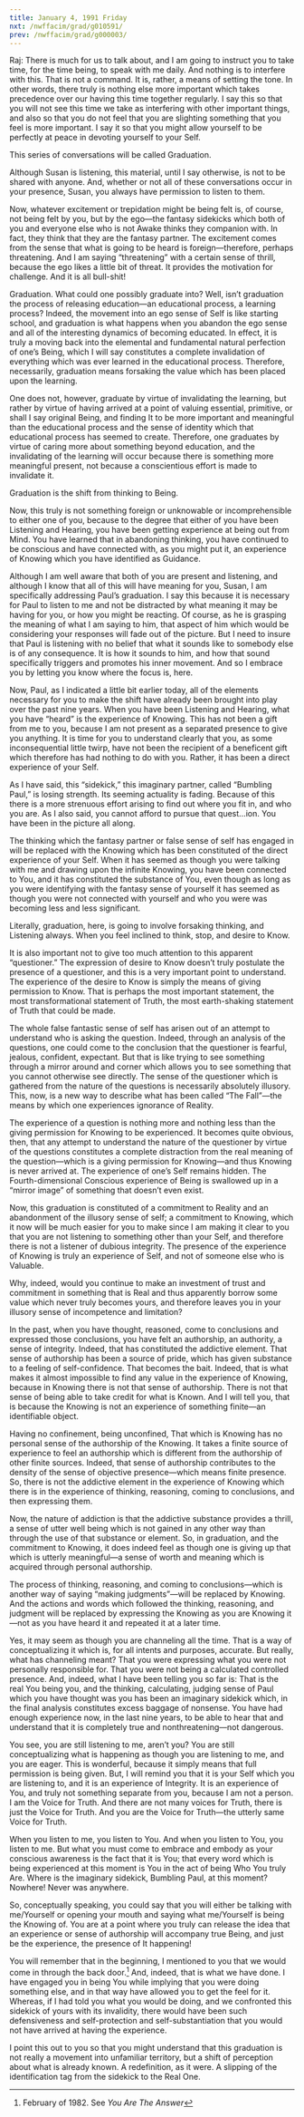 ```yaml
---
title: January 4, 1991 Friday
nxt: /nwffacim/grad/g010591/
prev: /nwffacim/grad/g000003/
---
```


Raj: There is much for us to talk about, and I am going to instruct you
to take time, for the time being, to speak with me daily. And nothing is
to interfere with this. That is not a command. It is, rather, a means of
setting the tone. In other words, there truly is nothing else more
important which takes precedence over our having this time together
regularly. I say this so that you will not see this time we take as
interfering with other important things, and also so that you do not
feel that you are slighting something that you feel is more important. I
say it so that you might allow yourself to be perfectly at peace in
devoting yourself to your Self.

This series of conversations will be called Graduation.

Although Susan is listening, this material, until I say otherwise, is
not to be shared with anyone. And, whether or not all of these
conversations occur in your presence, Susan, you always have permission
to listen to them.

Now, whatever excitement or trepidation might be being felt is, of
course, not being felt by you, but by the ego—the fantasy sidekicks
which both of you and everyone else who is not Awake thinks they
companion with. In fact, they think that they are the fantasy partner.
The excitement comes from the sense that what is going to be heard is
foreign—therefore, perhaps threatening. And I am saying “threatening”
with a certain sense of thrill, because the ego likes a little bit of
threat. It provides the motivation for challenge. And it is all
bull-shit!

Graduation. What could one possibly graduate into? Well, isn’t
graduation the process of releasing education—an educational process, a
learning process? Indeed, the movement into an ego sense of Self is like
starting school, and graduation is what happens when you abandon the ego
sense and all of the interesting dynamics of becoming educated. In
effect, it is truly a moving back into the elemental and fundamental
natural perfection of one’s Being, which I will say constitutes a
complete invalidation of everything which was ever learned in the
educational process. Therefore, necessarily, graduation means forsaking
the value which has been placed upon the learning.

One does not, however, graduate by virtue of invalidating the learning,
but rather by virtue of having arrived at a point of valuing essential,
primitive, or shall I say original Being, and finding It to be more
important and meaningful than the educational process and the sense of
identity which that educational process has seemed to create. Therefore,
one graduates by virtue of caring more about something beyond education,
and the invalidating of the learning will occur because there is
something more meaningful present, not because a conscientious effort is
made to invalidate it.

Graduation is the shift from thinking to Being.

Now, this truly is not something foreign or unknowable or
incomprehensible to either one of you, because to the degree that either
of you have been Listening and Hearing, you have been getting experience
at being out from Mind. You have learned that in abandoning thinking,
you have continued to be conscious and have connected with, as you might
put it, an experience of Knowing which you have identified as Guidance.

Although I am well aware that both of you are present and listening, and
although I know that all of this will have meaning for you, Susan, I am
specifically addressing Paul’s graduation. I say this because it is
necessary for Paul to listen to me and not be distracted by what meaning
it may be having for you, or how you might be reacting. Of course, as he
is grasping the meaning of what I am saying to him, that aspect of him
which would be considering your responses will fade out of the picture.
But I need to insure that Paul is listening with no belief that what it
sounds like to somebody else is of any consequence. It is how it sounds
to him, and how that sound specifically triggers and promotes his inner
movement. And so I embrace you by letting you know where the focus is,
here.

Now, Paul, as I indicated a little bit earlier today, all of the
elements necessary for you to make the shift have already been brought
into play over the past nine years. When you have been Listening and
Hearing, what you have “heard” is the experience of Knowing. This has
not been a gift from me to you, because I am not present as a separated
presence to give you anything. It is time for you to understand clearly
that you, as some inconsequential little twirp, have not been the
recipient of a beneficent gift which therefore has had nothing to do
with you. Rather, it has been a direct experience of your Self.

As I have said, this “sidekick,” this imaginary partner, called
“Bumbling Paul,” is losing strength. Its seeming actuality is fading.
Because of this there is a more strenuous effort arising to find out
where you fit in, and who you are. As I also said, you cannot afford to
pursue that quest…ion. You have been in the picture all along.

The thinking which the fantasy partner or false sense of self has
engaged in will be replaced with the Knowing which has been constituted
of the direct experience of your Self. When it has seemed as though you
were talking with me and drawing upon the infinite Knowing, you have
been connected to You, and it has constituted the substance of You, even
though as long as you were identifying with the fantasy sense of
yourself it has seemed as though you were not connected with yourself
and who you were was becoming less and less significant.

Literally, graduation, here, is going to involve forsaking thinking, and
Listening always. When you feel inclined to think, stop, and desire to
Know.

It is also important not to give too much attention to this apparent
“questioner.” The expression of desire to Know doesn’t truly postulate
the presence of a questioner, and this is a very important point to
understand. The experience of the desire to Know is simply the means of
giving permission to Know. That is perhaps the most important statement,
the most transformational statement of Truth, the most earth-shaking
statement of Truth that could be made.

The whole false fantastic sense of self has arisen out of an attempt to
understand who is asking the question. Indeed, through an analysis of
the questions, one could come to the conclusion that the questioner is
fearful, jealous, confident, expectant. But that is like trying to see
something through a mirror around and corner which allows you to see
something that you cannot otherwise see directly. The sense of the
questioner which is gathered from the nature of the questions is
necessarily absolutely illusory. This, now, is a new way to describe
what has been called “The Fall”—the means by which one experiences
ignorance of Reality.

The experience of a question is nothing more and nothing less than the
giving permission for Knowing to be experienced. It becomes quite
obvious, then, that any attempt to understand the nature of the
questioner by virtue of the questions constitutes a complete distraction
from the real meaning of the question—which is a giving permission for
Knowing—and thus Knowing is never arrived at. The experience of one’s
Self remains hidden. The Fourth-dimensional Conscious experience of
Being is swallowed up in a “mirror image” of something that doesn’t even
exist.

Now, this graduation is constituted of a commitment to Reality and an
abandonment of the illusory sense of self; a commitment to Knowing,
which it now will be much easier for you to make since I am making it
clear to you that you are not listening to something other than your
Self, and therefore there is not a listener of dubious integrity. The
presence of the experience of Knowing is truly an experience of Self,
and not of someone else who is Valuable.

Why, indeed, would you continue to make an investment of trust and
commitment in something that is Real and thus apparently borrow some
value which never truly becomes yours, and therefore leaves you in your
illusory sense of incompetence and limitation?

In the past, when you have thought, reasoned, come to conclusions and
expressed those conclusions, you have felt an authorship, an authority,
a sense of integrity. Indeed, that has constituted the addictive
element. That sense of authorship has been a source of pride, which has
given substance to a feeling of self-confidence. That becomes the bait.
Indeed, that is what makes it almost impossible to find any value in the
experience of Knowing, because in Knowing there is not that sense of
authorship. There is not that sense of being able to take credit for
what is Known. And I will tell you, that is because the Knowing is not
an experience of something finite—an identifiable object.

Having no confinement, being unconfined, That which is Knowing has no
personal sense of the authorship of the Knowing. It takes a finite
source of experience to feel an authorship which is different from the
authorship of other finite sources. Indeed, that sense of authorship
contributes to the density of the sense of objective presence—which
means finite presence. So, there is not the addictive element in the
experience of Knowing which there is in the experience of thinking,
reasoning, coming to conclusions, and then expressing them.

Now, the nature of addiction is that the addictive substance provides a
thrill, a sense of utter well being which is not gained in any other way
than through the use of that substance or element. So, in graduation,
and the commitment to Knowing, it does indeed feel as though one is
giving up that which is utterly meaningful—a sense of worth and meaning
which is acquired through personal authorship.

The process of thinking, reasoning, and coming to conclusions—which is
another way of saying “making judgments”—will be replaced by Knowing.
And the actions and words which followed the thinking, reasoning, and
judgment will be replaced by expressing the Knowing as you are Knowing
it—not as you have heard it and repeated it at a later time.

Yes, it may seem as though you are channeling all the time. That is a
way of conceptualizing it which is, for all intents and purposes,
accurate. But really, what has channeling meant? That you were
expressing what you were not personally responsible for. That you were
not being a calculated controlled presence. And, indeed, what I have
been telling you so far is: That is the real You being you, and the
thinking, calculating, judging sense of Paul which you have thought was
you has been an imaginary sidekick which, in the final analysis
constitutes excess baggage of nonsense. You have had enough experience
now, in the last nine years, to be able to hear that and understand that
it is completely true and nonthreatening—not dangerous.

You see, you are still listening to me, aren’t you? You are still
conceptualizing what is happening as though you are listening to me, and
you are eager. This is wonderful, because it simply means that full
permission is being given. But, I will remind you that it is your Self
which you are listening to, and it is an experience of Integrity. It is
an experience of You, and truly not something separate from you, because
I am not a person. I am the Voice for Truth. And there are not many
voices for Truth, there is just the Voice for Truth. And you are the
Voice for Truth—the utterly same Voice for Truth.

When you listen to me, you listen to You. And when you listen to You,
you listen to me. But what you must come to embrace and embody as your
conscious awareness is the fact that it is You; that every word which is
being experienced at this moment is You in the act of being Who You
truly Are. Where is the imaginary sidekick, Bumbling Paul, at this
moment? Nowhere! Never was anywhere.

So, conceptually speaking, you could say that you will either be talking
with me/Yourself or opening your mouth and saying what me/Yourself is
being the Knowing of. You are at a point where you truly can release the
idea that an experience or sense of authorship will accompany true
Being, and just be the experience, the presence of It happening!

You will remember that in the beginning, I mentioned to you that we
would come in through the back door.[^1]
And, indeed, that is what we have done. I have engaged you in being You
while implying that you were doing something else, and in that way have
allowed you to get the feel for it. Whereas, if I had told you what you
would be doing, and we confronted this sidekick of yours with its
invalidity, there would have been such defensiveness and self-protection
and self-substantiation that you would not have arrived at having the
experience.

I point this out to you so that you might understand that this
graduation is not really a movement into unfamiliar territory, but a
shift of perception about what is already known. A redefinition, as it
were. A slipping of the identification tag from the sidekick to the Real
One.

[^1]: February of 1982. See *You Are The Answer*

